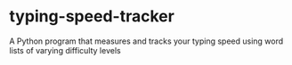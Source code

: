 # typing-speed-tracker
A Python program that measures and tracks your typing speed using word lists of varying difficulty levels
